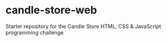 # candle-store-web
Starter repository for the Candle Store HTML, CSS &amp; JavaScript programming challenge
